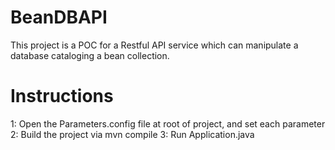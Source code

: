# BeanDBAPI
This project is a POC for a Restful API service which can manipulate a database cataloging a bean collection.

# Instructions
1: Open the Parameters.config file at root of project, and set each parameter
2: Build the project via mvn compile
3: Run Application.java
